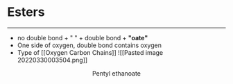 # Esters
---
- no double bond + " " + double bond + **"oate"**
- One side of oxygen, double bond contains oxygen
- Type of [[Oxygen Carbon Chains]]
![[Pasted image 20220330003504.png]]
<center>Pentyl ethanoate</center>
